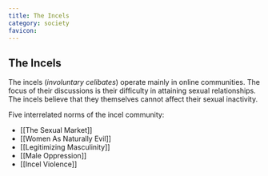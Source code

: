 ```yaml
---
title: The Incels
category: society
favicon: 
---
```


## The Incels

The incels (*involuntary celibates*) operate mainly in online communities. The focus of their discussions is their difficulty in attaining sexual relationships. The incels believe that they themselves cannot affect their sexual inactivity.

Five interrelated norms of the incel community:
- [[The Sexual Market]]
- [[Women As Naturally Evil]]
- [[Legitimizing Masculinity]]
- [[Male Oppression]]
- [[Incel Violence]]
